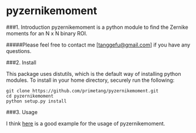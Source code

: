 pyzernikemoment
=============

###1. Introduction
pyzernikemoment is a python module to find the Zernike moments for an N x N binary ROI.

#####Please feel free to contact me [tanggefu@gmail.com] if you have any questions.

###2. Install

This package uses distutils, which is the default way of installing python modules. To install in your home directory, securely run the following:
```
git clone https://github.com/primetang/pyzernikemoment.git
cd pyzernikemoment
python setup.py install
```

###3. Usage

I think [here]() is a good example for the usage of pyzernikemoment.

